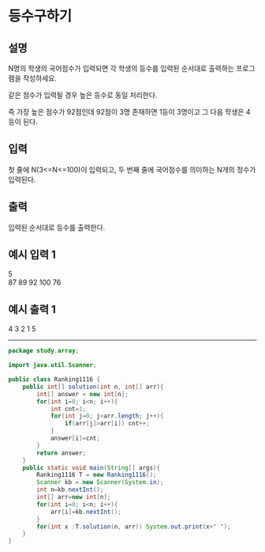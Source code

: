 # 등수구하기
## 설명

N명의 학생의 국어점수가 입력되면 각 학생의 등수를 입력된 순서대로 출력하는 프로그램을 작성하세요.

같은 점수가 입력될 경우 높은 등수로 동일 처리한다.

즉 가장 높은 점수가 92점인데 92점이 3명 존재하면 1등이 3명이고 그 다음 학생은 4등이 된다.


## 입력
첫 줄에 N(3<=N<=100)이 입력되고, 두 번째 줄에 국어점수를 의미하는 N개의 정수가 입력된다.


## 출력
입력된 순서대로 등수를 출력한다.


## 예시 입력 1 

5   
87 89 92 100 76   
## 예시 출력 1

4 3 2 1 5

---

```java
package study.array;

import java.util.Scanner;

public class Ranking1116 {
    public int[] solution(int n, int[] arr){
        int[] answer = new int[n];
        for(int i=0; i<n; i++){
            int cnt=1;
            for(int j=0; j<arr.length; j++){
                if(arr[j]>arr[i]) cnt++;
            }
            answer[i]=cnt;
        }
        return answer;
    }
    public static void main(String[] args){
        Ranking1116 T = new Ranking1116();
        Scanner kb = new Scanner(System.in);
        int n=kb.nextInt();
        int[] arr=new int[n];
        for(int i=0; i<n; i++){
            arr[i]=kb.nextInt();
        }
        for(int x :T.solution(n, arr)) System.out.print(x+" ");
    }
}
```
